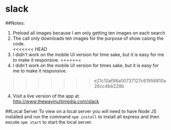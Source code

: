 # slack

##Notes:
1. Preload all images because I am only getting ten images on each search 
2. The call only downloads ten images for the purpose of show casing the code.  
<<<<<<< HEAD
3. I didn't work on the mobile UI version for time sake, but it is easy for me to make it responsive. 
=======
3. I didn't work on the mobile UI version for times sake, but it is easy for me to make it responsive. 
>>>>>>> e21c10af98a00737127c61956810a26cc4bb228b
4. Visit a live version of the app at http://www.thewaymultimedia.com/slack

##Local Server
To view on a local server you will need to have Node JS installed and run the command `npm install`  to install all express and then excute `npm start` to start the local server. 
